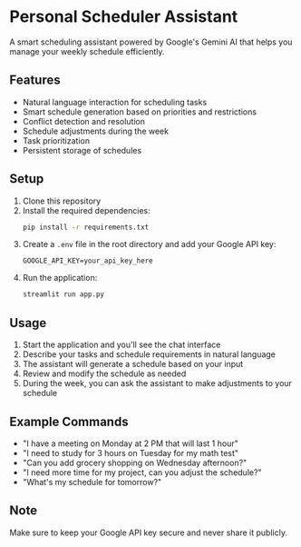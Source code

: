 # Personal Scheduler Assistant

A smart scheduling assistant powered by Google's Gemini AI that helps you manage your weekly schedule efficiently.

## Features

- Natural language interaction for scheduling tasks
- Smart schedule generation based on priorities and restrictions
- Conflict detection and resolution
- Schedule adjustments during the week
- Task prioritization
- Persistent storage of schedules

## Setup

1. Clone this repository
2. Install the required dependencies:
   ```bash
   pip install -r requirements.txt
   ```
3. Create a `.env` file in the root directory and add your Google API key:
   ```
   GOOGLE_API_KEY=your_api_key_here
   ```
4. Run the application:
   ```bash
   streamlit run app.py
   ```

## Usage

1. Start the application and you'll see the chat interface
2. Describe your tasks and schedule requirements in natural language
3. The assistant will generate a schedule based on your input
4. Review and modify the schedule as needed
5. During the week, you can ask the assistant to make adjustments to your schedule

## Example Commands

- "I have a meeting on Monday at 2 PM that will last 1 hour"
- "I need to study for 3 hours on Tuesday for my math test"
- "Can you add grocery shopping on Wednesday afternoon?"
- "I need more time for my project, can you adjust the schedule?"
- "What's my schedule for tomorrow?"

## Note

Make sure to keep your Google API key secure and never share it publicly. 